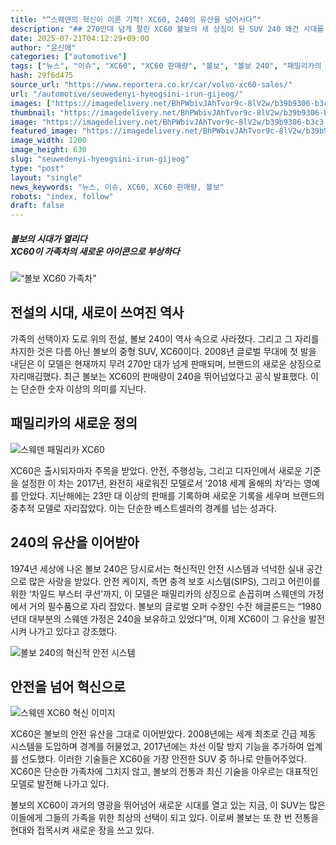 ```yaml
---
title: "“스웨덴의 혁신이 이룬 기적! XC60, 240의 유산을 넘어서다”"
description: "## 270만대 넘게 팔린 XC60 볼보의 새 상징이 된 SUV 240 왜건 시대를 넘어서다 ..."
date: 2025-07-21T04:12:29+09:00
author: "윤신애"
categories: ["automotive"]
tags: ["뉴스", "이슈", "XC60", "XC60 판매량", "볼보", "볼보 240", "패밀리카의 진화", "스웨덴의 모빌리티 혁신"]
hash: 29f6d475
source_url: "https://www.reportera.co.kr/car/volvo-xc60-sales/"
url: "/automotive/seuwedenyi-hyeogsini-irun-gijeog/"
images: ["https://imagedelivery.net/BhPWbivJAhTvor9c-8lV2w/b39b9306-b3c3-4031-1b6d-7aa866d48400/public", "https://imagedelivery.net/BhPWbivJAhTvor9c-8lV2w/9e2b7468-de02-40cb-2e65-1733cf018900/public", "https://imagedelivery.net/BhPWbivJAhTvor9c-8lV2w/25f5f6e2-cf1b-4b20-bfcc-bcb832f51c00/public", "https://imagedelivery.net/BhPWbivJAhTvor9c-8lV2w/252bbe41-a09a-4251-6733-495f10fdc900/public"]
thumbnail: "https://imagedelivery.net/BhPWbivJAhTvor9c-8lV2w/b39b9306-b3c3-4031-1b6d-7aa866d48400/public"
image: "https://imagedelivery.net/BhPWbivJAhTvor9c-8lV2w/b39b9306-b3c3-4031-1b6d-7aa866d48400/public"
featured_image: "https://imagedelivery.net/BhPWbivJAhTvor9c-8lV2w/b39b9306-b3c3-4031-1b6d-7aa866d48400/public"
image_width: 1200
image_height: 630
slug: "seuwedenyi-hyeogsini-irun-gijeog"
type: "post"
layout: "single"
news_keywords: "뉴스, 이슈, XC60, XC60 판매량, 볼보"
robots: "index, follow"
draft: false
---
```


##### **볼보의 시대가 열리다**<br>**XC60이 가족차의 새로운 아이콘으로 부상하다**

![“볼보 XC60 가족차”](https://imagedelivery.net/BhPWbivJAhTvor9c-8lV2w/b39b9306-b3c3-4031-1b6d-7aa866d48400/public)


## 전설의 시대, 새로이 쓰여진 역사

가족의 선택이자 도로 위의 전설, 볼보 240이 역사 속으로 사라졌다. 그리고 그 자리를 차지한 것은 다름 아닌 볼보의 중형 SUV, XC60이다. 2008년 글로벌 무대에 첫 발을 내딛은 이 모델은 현재까지 무려 270만 대가 넘게 판매되며, 브랜드의 새로운 상징으로 자리매김했다. 최근 볼보는 XC60의 판매량이 240을 뛰어넘었다고 공식 발표했다. 이는 단순한 숫자 이상의 의미를 지닌다.

## 패밀리카의 새로운 정의

![스웨덴 패밀리카 XC60](https://imagedelivery.net/BhPWbivJAhTvor9c-8lV2w/9e2b7468-de02-40cb-2e65-1733cf018900/public)


XC60은 출시되자마자 주목을 받았다. 안전, 주행성능, 그리고 디자인에서 새로운 기준을 설정한 이 차는 2017년, 완전히 새로워진 모델로서 ‘2018 세계 올해의 차’라는 영예를 안았다. 지난해에는 23만 대 이상의 판매를 기록하며 새로운 기록을 세우며 브랜드의 중추적 모델로 자리잡았다. 이는 단순한 베스트셀러의 경계를 넘는 성과다.

## 240의 유산을 이어받아

1974년 세상에 나온 볼보 240은 당시로서는 혁신적인 안전 시스템과 넉넉한 실내 공간으로 많은 사랑을 받았다. 안전 케이지, 측면 충격 보호 시스템(SIPS), 그리고 어린이를 위한 ‘차일드 부스터 쿠션’까지, 이 모델은 패밀리카의 상징으로 손꼽히며 스웨덴의 가정에서 거의 필수품으로 자리 잡았다. 볼보의 글로벌 오퍼 수장인 수잔 헤글룬드는 “1980년대 대부분의 스웨덴 가정은 240을 보유하고 있었다”며, 이제 XC60이 그 유산을 발전시켜 나가고 있다고 강조했다.

![볼보 240의 혁신적 안전 시스템](https://imagedelivery.net/BhPWbivJAhTvor9c-8lV2w/25f5f6e2-cf1b-4b20-bfcc-bcb832f51c00/public)


## 안전을 넘어 혁신으로

![스웨덴 XC60 혁신 이미지](https://imagedelivery.net/BhPWbivJAhTvor9c-8lV2w/252bbe41-a09a-4251-6733-495f10fdc900/public)


XC60은 볼보의 안전 유산을 그대로 이어받았다. 2008년에는 세계 최초로 긴급 제동 시스템을 도입하며 경계를 허물었고, 2017년에는 차선 이탈 방지 기능을 추가하여 업계를 선도했다. 이러한 기술들은 XC60을 가장 안전한 SUV 중 하나로 만들어주었다. XC60은 단순한 가족차에 그치지 않고, 볼보의 전통과 최신 기술을 아우르는 대표적인 모델로 발전해 나가고 있다.

볼보의 XC60이 과거의 영광을 뛰어넘어 새로운 시대를 열고 있는 지금, 이 SUV는 많은 이들에게 그들의 가족을 위한 최상의 선택이 되고 있다. 이로써 볼보는 또 한 번 전통을 현대와 접목시켜 새로운 장을 쓰고 있다.
